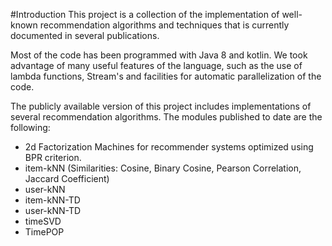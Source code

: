 #Introduction
This project is a collection of the implementation of well-known recommendation algorithms and techniques that is currently documented in several publications. 

Most of the code has been programmed with Java 8 and kotlin. We took advantage of many useful features of the language, such as the use of lambda functions, Stream's and facilities for automatic parallelization of the code. 

The publicly available version of this project includes implementations of several recommendation algorithms. The modules published to date are the following:

- 2d Factorization Machines for recommender systems optimized using BPR criterion.
- item-kNN (Similarities: Cosine, Binary Cosine, Pearson Correlation, Jaccard Coefficient)
- user-kNN 
- item-kNN-TD 
- user-kNN-TD 
- timeSVD 
- TimePOP 
